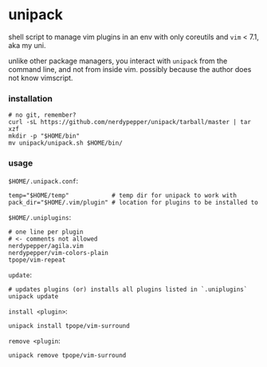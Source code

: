 # unipack

shell script to manage vim plugins in an env with only coreutils
and `vim` < 7.1, aka my uni.

unlike other package managers, you interact with `unipack`
from the command line, and not from inside vim. possibly
because the author does not know vimscript.

### installation

```shell
# no git, remember?
curl -sL https://github.com/nerdypepper/unipack/tarball/master | tar xzf
mkdir -p "$HOME/bin"
mv unipack/unipack.sh $HOME/bin/
```

### usage

`$HOME/.unipack.conf`:
```
temp="$HOME/temp"            # temp dir for unipack to work with
pack_dir="$HOME/.vim/plugin" # location for plugins to be installed to
```

`$HOME/.uniplugins`:
```
# one line per plugin 
# <- comments not allowed
nerdypepper/agila.vim
nerdypepper/vim-colors-plain
tpope/vim-repeat
```

`update`:
```shell
# updates plugins (or) installs all plugins listed in `.uniplugins`
unipack update
```

`install <plugin>`: 
```shell
unipack install tpope/vim-surround
```

`remove <plugin`:
```shell
unipack remove tpope/vim-surround
```
